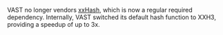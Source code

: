 VAST no longer vendors [xxHash](https://github.com/Cyan4973/xxHash), which is
now a regular required dependency. Internally, VAST switched its default hash
function to XXH3, providing a speedup of up to 3x.
